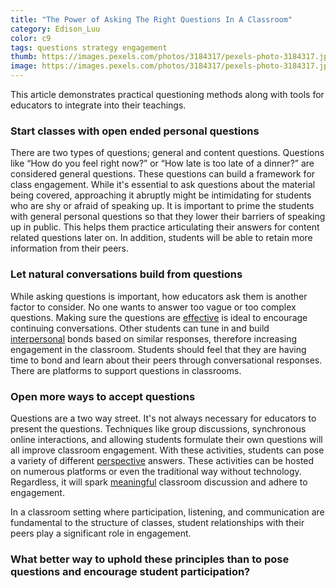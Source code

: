 ```yaml
---
title: "The Power of Asking The Right Questions In A Classroom"
category: Edison_Luu
color: c9
tags: questions strategy engagement
thumb: https://images.pexels.com/photos/3184317/pexels-photo-3184317.jpeg?auto=compress&cs=tinysrgb&w=350
image: https://images.pexels.com/photos/3184317/pexels-photo-3184317.jpeg?auto=compress&cs=tinysrgb&w=600
---
```

This article demonstrates practical questioning methods along with tools for educators to integrate into their teachings.

<!--more-->

### Start classes with open ended personal questions ###
There are two types of questions; general and content questions. Questions like “How do you feel right now?” or “How late is too late of a dinner?” are considered general questions. These questions can build a framework for class engagement. While it's essential to ask questions about the material being covered, approaching it abruptly might be intimidating for students who are shy or afraid of speaking up. It is important to prime the students with general personal questions so that they lower their barriers of speaking up in public. This helps them practice articulating their answers for content related questions later on. In addition, students will be able to retain more information from their peers.

### Let natural conversations build from questions ###
While asking questions is important, how educators ask them is another factor to consider. No one wants to answer too vague or too complex questions. Making sure the questions are [effective] is ideal to encourage continuing conversations. Other students can tune in and build [interpersonal] bonds based on similar responses, therefore increasing engagement in the classroom. Students should feel that they are having time to bond and learn about their peers through conversational responses. There are platforms to support questions in classrooms.

### Open more ways to accept questions ###
Questions are a two way street. It's not always necessary for educators to present the questions. Techniques like group discussions, synchronous online interactions, and allowing students formulate their own questions will all improve classroom engagement. With these activities, students can pose a variety of different [perspective] answers. These activities can be hosted on numerous platforms or even the traditional way without technology. Regardless, it will spark [meaningful] classroom discussion and adhere to engagement.

In a classroom setting where participation, listening, and communication are fundamental to the structure of classes, student relationships with their peers play a significant role in engagement.

### What better way to uphold these principles than to pose questions and encourage student participation? ###



[AskClass]: https://askclass.com

[Typeform]: https://www.typeform.com/

[perspective]: https://teaching.cornell.edu/teaching-resources/engaging-students/using-effective-questions

[effective]: https://www.nytimes.com/2020/05/19/smarter-living/how-to-have-a-fun-conversation-again.html

[interpersonal]: https://hbr.org/2018/05/the-surprising-power-of-questions

[meaningful]: https://www.insidehighered.com/advice/2018/05/08/engaging-students-making-them-ask-critical-questions-opinion?v2